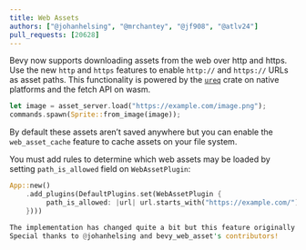 ```yaml
---
title: Web Assets
authors: ["@johanhelsing", "@mrchantey", "@jf908", "@atlv24"]
pull_requests: [20628]
---
```


Bevy now supports downloading assets from the web over http and https.
Use the new `http` and `https` features to enable `http://` and `https://` URLs as asset paths.
This functionality is powered by the [`ureq`](https://github.com/algesten/ureq) crate on native platforms and the fetch API on wasm.

```rust
let image = asset_server.load("https://example.com/image.png");
commands.spawn(Sprite::from_image(image));
```

By default these assets aren’t saved anywhere but you can enable the `web_asset_cache` feature to cache assets on your file system.

You must add rules to determine which web assets may be loaded by setting `path_is_allowed` field on `WebAssetPlugin`:

```rust
App::new()
    .add_plugins(DefaultPlugins.set(WebAssetPlugin {
         path_is_allowed: |url| url.starts_with("https://example.com/")
    })))

The implementation has changed quite a bit but this feature originally started out as an upstreaming of the [`bevy_web_asset`](https://github.com/johanhelsing/bevy_web_asset) crate.
Special thanks to @johanhelsing and bevy_web_asset's contributors!
